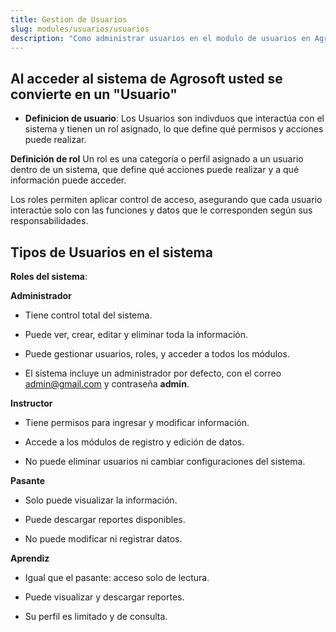 ```yaml
---
title: Gestion de Usuarios
slug: modules/usuarios/usuarios
description: "Como administrar usuarios en el modulo de usuarios en Agrosoft."
---
```

## Al acceder al sistema de Agrosoft usted se convierte en un "Usuario"
- **Definicion de usuario**:
Los Usuarios son indivduos que interactúa con el sistema y tienen un rol asignado, lo que define qué permisos y acciones puede realizar. 

**Definición de rol**
Un rol es una categoría o perfil asignado a un usuario dentro de un sistema, que define qué acciones puede realizar y a qué información puede acceder.

Los roles permiten aplicar control de acceso, asegurando que cada usuario interactúe solo con las funciones y datos que le corresponden según sus responsabilidades.

##  Tipos de Usuarios en el sistema
**Roles del sistema**:

**Administrador**

- Tiene control total del sistema.

- Puede ver, crear, editar y eliminar toda la información.

- Puede gestionar usuarios, roles, y acceder a todos los módulos.

- El sistema incluye un administrador por defecto,
 con el correo admin@gmail.com y contraseña **admin**.

**Instructor**

- Tiene permisos para ingresar y modificar información.

- Accede a los módulos de registro y edición de datos.

- No puede eliminar usuarios ni cambiar configuraciones del sistema.

**Pasante**

- Solo puede visualizar la información.

- Puede descargar reportes disponibles.

- No puede modificar ni registrar datos.

**Aprendiz**

- Igual que el pasante: acceso solo de lectura.

- Puede visualizar y descargar reportes.

- Su perfil es limitado y de consulta.


